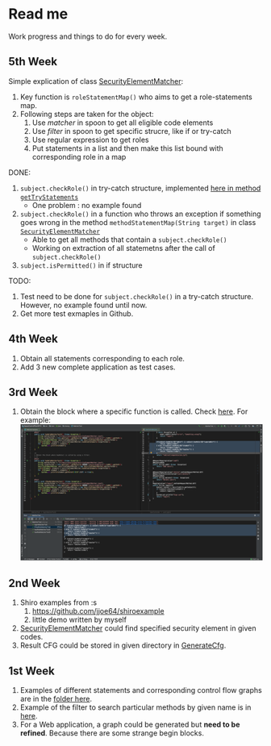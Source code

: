 # Read me
Work progress and things to do for every week.

## 5th Week
Simple explication of class [SecurityElementMatcher](src/main/java/xisong/SecurityElementMatcher.java):
1. Key function is `roleStatementMap()` who aims to get a role-statements map.
2. Following steps are taken for the object:
    1. Use *matcher* in spoon to get all eligible code elements
    2. Use *filter* in spoon to get specific strucre, like if or try-catch
    3. Use regular expression to get roles
    4. Put statements in a list and then make this list bound with corresponding role in a map

DONE:
1. `subject.checkRole()` in try-catch structure, implemented [here in method `getTryStatements`](src/main/java/xisong/SecurityElementMatcher.java)
    * One problem : no example found
2. `subject.checkRole()` in a function who throws an exception if something goes wrong in the method `methodStatementMap(String target)` in class [`SecurityElementMatcher`](src/main/java/xisong/SecurityElementMatcher.java)
    * Able to get all methods that contain a `subject.checkRole()`
    * Working on extraction of all statemetns after the call of `subject.checkRole()`
3. `subject.isPermitted()` in if structure

TODO:
1. Test need to be done for `subject.checkRole()` in a try-catch structure. However, no example found until now.
2. Get more test exmaples in Github.
    

## 4th Week
1. Obtain all statements corresponding to each role.
2. Add 3 new complete application as test cases.

## 3rd Week
1. Obtain the block where a specific function is called. Check [here](src/test/java/xisong/MatcherTest.java).
For example:![demo1](src/test/resources/shiro-example/3/DemoPicture.png)

## 2nd Week
1. Shiro examples from :s
    1. https://github.com/jjoe64/shiroexample
    2. little demo written by myself
2. [SecurityElementMatcher](src/main/java/xisong/SecurityElementMatcher.java) could find specified security element in given codes.
3. Result CFG could be stored in given directory in [GenerateCfg](src/main/java/xisong/GenerateCfg.java).

## 1st Week
1. Examples of different statements and corresponding control flow graphs 
are in the [folder here](src/test/resources/control-flow).
2. Example of the filter to search particular methods by given name is in
 [here](src/test/java/xisong/QueryParticularFunction.java).
3. For a Web application, a graph could be generated but **need to be refined**.
Because there are some strange begin blocks. 
